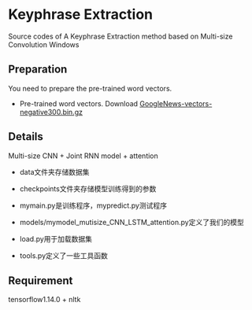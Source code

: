 # Keyphrase Extraction
Source codes of A Keyphrase Extraction method based on Multi-size Convolution Windows

## Preparation
You need to prepare  the pre-trained word vectors.
* Pre-trained word vectors. Download [GoogleNews-vectors-negative300.bin.gz](https://code.google.com/archive/p/word2vec/)


## Details
Multi-size CNN + Joint RNN model + attention

* data文件夹存储数据集

* checkpoints文件夹存储模型训练得到的参数

* mymain.py是训练程序，mypredict.py测试程序

* models/mymodel_mutisize_CNN_LSTM_attention.py定义了我们的模型

* load.py用于加载数据集

* tools.py定义了一些工具函数

## Requirement
tensorflow1.14.0 + nltk

